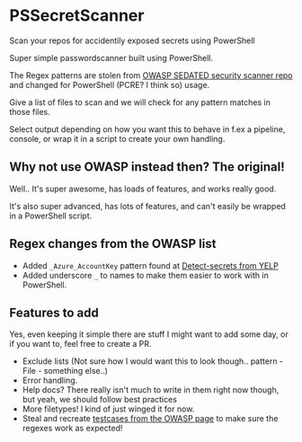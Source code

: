 # PSSecretScanner
Scan your repos for accidentily exposed secrets using PowerShell

Super simple passwordscanner built using PowerShell.

The Regex patterns are stolen from [OWASP SEDATED security scanner repo](https://github.com/OWASP/SEDATED) and changed for PowerShell (PCRE? I think so) usage.

Give a list of files to scan and we will check for any pattern matches in those files.

Select output depending on how you want this to behave in f.ex a pipeline, console, or wrap it in a script to create your own handling.

## Why not use OWASP instead then? The original!

Well.. It's super awesome, has loads of features, and works really good.

It's also super advanced, has lots of features, and can't easily be wrapped in a PowerShell script.

## Regex changes from the OWASP list

- Added `_Azure_AccountKey` pattern found at [Detect-secrets from YELP](https://github.com/Yelp/detect-secrets)
- Added underscore `_` to names to make them easier to work with in PowerShell.

## Features to add

Yes, even keeping it simple there are stuff I might want to add some day, or if you want to, feel free to create a PR.

- Exclude lists (Not sure how I would want this to look though.. pattern - File - something else..)
- Error handling.
- Help docs? There really isn't much to write in them right now though, but yeah, we should follow best practices
- More filetypes! I kind of just winged it for now.
- Steal and recreate [testcases from the OWASP page](https://github.com/OWASP/SEDATED/tree/master/testing/regex_testing) to make sure the regexes work as expected!
